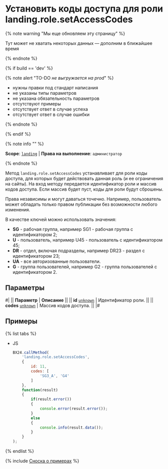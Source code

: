 # Установить коды доступа для роли landing.role.setAccessCodes

{% note warning "Мы еще обновляем эту страницу" %}

Тут может не хватать некоторых данных — дополним в ближайшее время

{% endnote %}

{% if build == 'dev' %}

{% note alert "TO-DO _не выгружается на prod_" %}

- нужны правки под стандарт написания
- не указаны типы параметров
- не указана обязательность параметров
- отсутствуют примеры
- отсутствует ответ в случае успеха
- отсутствует ответ в случае ошибки

{% endnote %}

{% endif %}

{% note info "" %}

**Scope**: [`landing`](../../../scopes/permissions.md) | **Права на выполнение**: `администратор`

{% endnote %}

Метод `landing.role.setAccessCodes` устанавливает для роли коды доступа, для которых будет действовать данная роль (и ее ограничения на сайты). На вход методу передается идентификатор роли и массив кодов доступа. Если массив будет пуст, коды для роли будут сброшены.

Права независимы и могут даваться точечно. Например, пользователь может обладать только правом публикации без возможности любого изменения.

В качестве ключей можно использовать значения:

- **SG<X>** - рабочая группа, например SG1 - рабочая группа с идентификатором 2;
- **U<X>** - пользователь, например U45 - пользователь с идентификатором 45;
- **DR<X>** - отдел, включая подразделы, например DR23 - раздел с идентификатором 23;
- **UA** - все авторизованные пользователи.
- **G<X>** - группа пользователей, например G2 - группа пользователей с идентификатором 2.

## Параметры

#|
|| **Параметр** | **Описание** ||
|| **id**
[`unknown`](../../../data-types.md) | Идентификатор роли. ||
|| **codes**
[`unknown`](../../../data-types.md) | Массив кодов доступа. ||
|#

## Примеры

{% list tabs %}

- JS

    ```js
    BX24.callMethod(
        'landing.role.setAccessCodes',
        {
            id: 11,
            codes: [
                'SG3_A', 'G4'
            ]
        },
        function(result)
        {
            if(result.error())
            {
                console.error(result.error());
            }
            else
            {
                console.info(result.data());
            }
        }
    );
    ```

{% endlist %}

{% include [Сноска о примерах](../../../../_includes/examples.md) %}